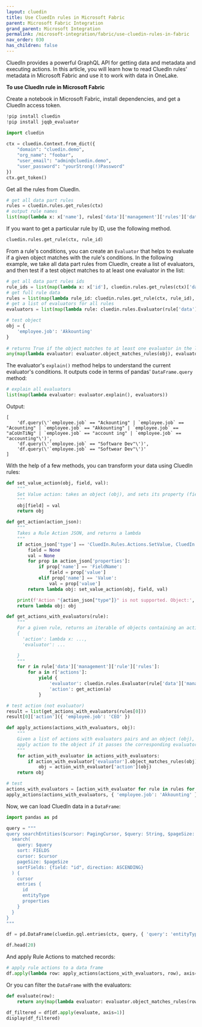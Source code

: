 ```yaml
---
layout: cluedin
title: Use CluedIn rules in Microsoft Fabric
parent: Microsoft Fabric Integration
grand_parent: Microsoft Integration
permalink: /microsoft-integration/fabric/use-cluedin-rules-in-fabric
nav_order: 030
has_children: false
---
```


CluedIn provides a powerful GraphQL API for getting data and metadata and executing actions. In this article, you will learn how to read CluedIn rules' metadata in Microsoft Fabric and use it to work with data in OneLake.

**To use CluedIn rule in Microsoft Fabric**

Create a notebook in Microsoft Fabric, install dependencies, and get a CluedIn access token.

```python
!pip install cluedin
!pip install jqqb_evaluator

import cluedin
    
ctx = cluedin.Context.from_dict({
    "domain": "cluedin.demo",
    "org_name": "foobar",
    "user_email": "admin@cluedin.demo",
    "user_password": "yourStrong(!)Password"
})
ctx.get_token()
```

Get all the rules from CluedIn.

```python
# get all data part rules
rules = cluedin.rules.get_rules(ctx)
# output rule names
list(map(lambda x: x['name'], rules['data']['management']['rules']['data']))
```

If you want to get a particular rule by ID, use the following method.

```python
cluedin.rules.get_rule(ctx, rule_id)
```

From a rule's conditions, you can create an `Evaluator` that helps to evaluate if a given object matches with the rule's conditions. In the following example, we take all data part rules from CluedIn, create a list of evaluators, and then test if a test object matches to at least one evaluator in the list:

```python
# get all data part rules ids 
rule_ids = list(map(lambda x: x['id'], cluedin.rules.get_rules(ctx)['data']['management']['rules']['data']))
# get full rule data
rules = list(map(lambda rule_id: cluedin.rules.get_rule(ctx, rule_id), rule_ids))
# get a list of evaluators for all rules
evaluators = list(map(lambda rule: cluedin.rules.Evaluator(rule['data']['management']['rule']['condition']), rules))

# test object
obj = {
    'employee.job': 'Akkounting'
}
 
# returns True if the object matches to at least one evaluator in the list
any(map(lambda evaluator: evaluator.object_matches_rules(obj), evaluators))
```

The evaluator's `explain()` method helps to understand the current evaluator's conditions. It outputs code in terms of pandas' `DataFrame.query` method:

```python
# explain all evaluators
list(map(lambda evaluator: evaluator.explain(), evaluators))
```

Output:
```
[
    'df.query(\'`employee.job` == "Ackounting" | `employee.job` == "Acounting" | `employee.job` == "Akkounting" | `employee.job` == "aCoUnTiNg" | `employee.job` == "account ing" | `employee.job` == "accounting"\')',
    'df.query(\'`employee.job` == "Software Dev"\')',
    'df.query(\'`employee.job` == "Softwear Dev"\')'
]
```

With the help of a few methods, you can transform your data using CluedIn rules:

```python
def set_value_action(obj, field, val):
    """
    Set Value action: takes an object (obj), and sets its property (field) to a value (val).
    """
    obj[field] = val
    return obj

def get_action(action_json):
    """
    Takes a Rule Action JSON, and returns a lambda
    """
    if action_json['type'] == 'CluedIn.Rules.Actions.SetValue, CluedIn.Rules':
        field = None
        val = None
        for prop in action_json['properties']:
            if prop['name'] == 'FieldName':
                field = prop['value']
            elif prop['name'] == 'Value':
                val = prop['value']
        return lambda obj: set_value_action(obj, field, val)

    print(f'Action "{action_json["type"]}" is not supported. Object:', obj)
    return lambda obj: obj

def get_actions_with_evaluators(rule):
    """
    For a given rule, returns an iterable of objects containing an action and a corresponding evaluator:
    {
      'action': lambda x: ...,
      'evaluator': ...

    }
    """
    for r in rule['data']['management']['rule']['rules']:
        for a in r['actions']:
            yield {
                'evaluator': cluedin.rules.Evaluator(rule['data']['management']['rule']['condition']),
                'action': get_action(a)
            }

# test action (not evaluator)
result = list(get_actions_with_evaluators(rules[0]))
result[0]['action']({ 'employee.job': 'CEO' })
```


```python
def apply_actions(actions_with_evaluators, obj):
    """
    Given a list of actions with evaluators pairs and an object (obj),
    apply action to the object if it passes the corresponding evaluator.
    """
    for action_with_evaluator in actions_with_evaluators:
        if action_with_evaluator['evaluator'].object_matches_rules(obj):
            obj = action_with_evaluator['action'](obj)
    return obj

# test
actions_with_evaluators = [action_with_evaluator for rule in rules for action_with_evaluator in get_actions_with_evaluators(rule)]
apply_actions(actions_with_evaluators, { 'employee.job': 'Akkounting' })

```

Now, we can load CluedIn data in a `DataFrame`:

```python
import pandas as pd

query = """
query searchEntities($cursor: PagingCursor, $query: String, $pageSize: Int) {
  search(
    query: $query
    sort: FIELDS
    cursor: $cursor
    pageSize: $pageSize
    sortFields: {field: "id", direction: ASCENDING}
  ) {
    cursor
    entries {
      id
      entityType
      properties
    }
  }
}
"""

df = pd.DataFrame(cluedin.gql.entries(ctx, query, { 'query': 'entityType:/Employee', 'pageSize': 10_000 }, flat=True))

df.head(20)
```

And apply Rule Actions to matched records:

```python
# apply rule actions to a data frame
df.apply(lambda row: apply_actions(actions_with_evaluators, row), axis=1)
```

Or you can filter the `DataFrame` with the evaluators:

```python
def evaluate(row):
    return any(map(lambda evaluator: evaluator.object_matches_rules(row), evaluators))

df_filtered = df[df.apply(evaluate, axis=1)]
display(df_filtered)
```
